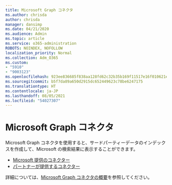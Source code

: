 ```yaml
---
title: Microsoft Graph コネクタ
ms.author: chrisda
author: chrisda
manager: dansimp
ms.date: 04/21/2020
ms.audience: Admin
ms.topic: article
ms.service: o365-administration
ROBOTS: NOINDEX, NOFOLLOW
localization_priority: Normal
ms.collection: Adm_O365
ms.custom:
- "5910"
- "9003123"
ms.openlocfilehash: 923ee836685f838aa128fd62c32b35b169f11517e16f010621e96a88a3b00afd
ms.sourcegitcommit: b5f7da89a650d2915dc652449623c78be6247175
ms.translationtype: HT
ms.contentlocale: ja-JP
ms.lasthandoff: 08/05/2021
ms.locfileid: "54027307"
---
```

# <a name="microsoft-graph-connectors"></a>Microsoft Graph コネクタ

Microsoft Graph コネクタを使用すると、サードパーティーデータのインデックスを作成して、Microsoft の検索結果に表示することができます。

- [Microsoft 提供のコネクター](https://docs.microsoft.com/microsoftsearch/connectors-gallery#Microsoft)
- [パートナーが提供するコネクター](https://docs.microsoft.com/microsoftsearch/connectors-gallery#Partners)

詳細については、[Microsoft Graph コネクタの概要](https://docs.microsoft.com/microsoftsearch/connectors-overview)を参照してください。
